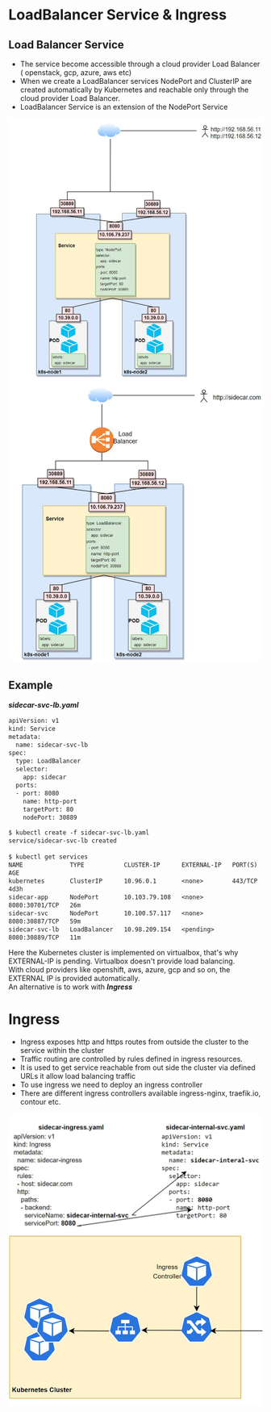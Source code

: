 # LoadBalancer Service & Ingress
##  Load Balancer Service
* The service become accessible through a cloud provider Load Balancer ( openstack, gcp, azure, aws etc)
* When we create a LoadBalancer services NodePort and ClusterIP   are created automatically by Kubernetes and reachable only through the cloud provider Load Balancer.
* LoadBalancer Service is an extension of the NodePort Service

![With Node Port Service](../../../doc/AccessWithNodePort.jpg)
![With LoadBalancer Service](../../../doc/AccessWithLoadBalancer.jpg)

## Example

***sidecar-svc-lb.yaml***
```
apiVersion: v1
kind: Service
metadata:
  name: sidecar-svc-lb
spec:
  type: LoadBalancer
  selector:
    app: sidecar
  ports:
  - port: 8080
    name: http-port
    targetPort: 80
    nodePort: 30889

```
```
$ kubectl create -f sidecar-svc-lb.yaml
service/sidecar-svc-lb created
 
$ kubectl get services
NAME             TYPE           CLUSTER-IP      EXTERNAL-IP   PORT(S)          AGE
kubernetes       ClusterIP      10.96.0.1       <none>        443/TCP          4d3h
sidecar-app      NodePort       10.103.79.108   <none>        8080:30701/TCP   26m
sidecar-svc      NodePort       10.100.57.117   <none>        8080:30887/TCP   59m
sidecar-svc-lb   LoadBalancer   10.98.209.154   <pending>     8080:30889/TCP   11m
```
Here the Kubernetes cluster is implemented on virtualbox, that's why EXTERNAL-IP is pending. Virtualbox doesn't provide load balancing.   
With cloud providers like openshift, aws, azure, gcp and so on, the EXTERNAL IP is provided automatically.  
An alternative is to work with ***Ingress***

# Ingress
* Ingress exposes http and https routes from outside the cluster to the service within the cluster
* Traffic routing are controlled by rules defined in ingress resources.
* It is used to get service reachable from out side the cluster via defined URLs it allow load balancing traffic
* To use ingress we need to deploy an ingress controller
* There are different ingress controllers available ingress-nginx, traefik.io, contour etc. 

![Ingress Example](../../../doc/IngressExample1.jpg)  
![Ingress Example](../../../doc/IngressExample2.jpg)  
